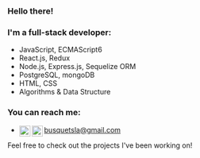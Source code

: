 ### Hello there!

### I'm a full-stack developer:
- JavaScript, ECMAScript6
- React.js, Redux
- Node.js, Express.js, Sequelize ORM
- PostgreSQL, mongoDB
- HTML, CSS
- Algorithms & Data Structure



### You can reach me:
- busquetsla@gmail.com
[<img align="left" alt="BusquetsLA | LinkedIn" width="22px" src="https://cdn.jsdelivr.net/npm/simple-icons@v3/icons/linkedin.svg" />][linkedin]
[<img align="left" alt="BusquetsLA | Gmail" width="22px" src="https://cdn.jsdelivr.net/npm/simple-icons@3.13.0/icons/gmail.svg" />][gmail]

Feel free to check out the projects I've been working on!


[linkedin]: https://www.linkedin.com/in/busquets-lautaro-agustin/
[gmail]: mailto:busquetsla@gmail.com

<!--
**BusquetsLA/BusquetsLA** is a ✨ _special_ ✨ repository because its `README.md` (this file) appears on your GitHub profile.
-->
